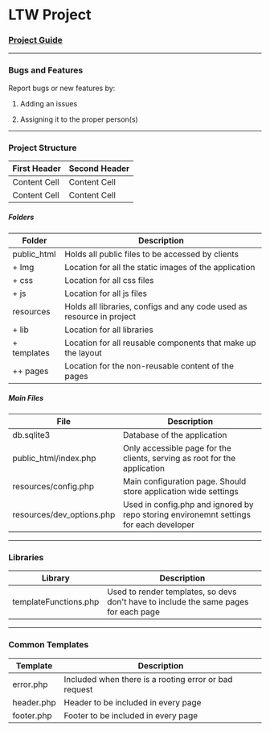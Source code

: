 # LTW Project

### [Project Guide](http://paginas.fe.up.pt/~arestivo/doku/doku.php/classes:years:2014:ltw:project)

---

### Bugs and Features

Report bugs or new features by:

1. Adding an issues

2. Assigning it to the proper person(s)

---

### Project Structure

First Header  | Second Header
------------- | -------------
Content Cell  | Content Cell
Content Cell  | Content Cell

##### Folders
Folder | Description
------ | -----------
public_html | Holds all public files to be accessed by clients
+ Img | Location for all the static images of the application
+ css | Location for all css files
+ js | Location for all js files
resources | Holds all libraries, configs and any code used as resource in project
+ lib | Location for all libraries
+ templates | Location for all reusable components that make up the layout
++ pages | Location for the non-reusable content of the pages

##### Main Files

File | Description
---- | -----------
db.sqlite3 | Database of the application
public_html/index.php | Only accessible page for the clients, serving as root for the application
resources/config.php | Main configuration page. Should store application wide settings
resources/dev_options.php | Used in config.php and ignored by repo storing environemnt settings for each developer

---

### Libraries
Library | Description
------- | -----------
templateFunctions.php | Used to render templates, so devs don't have to include the same pages for each page

---

### Common Templates
Template | Description
-------- | -----------
error.php | Included when there is a rooting error or bad request
header.php | Header to be included in every page
footer.php | Footer to be included in every page